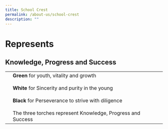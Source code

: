 ```yaml
---
title: School Crest
permalink: /about-us/school-crest
description: ""
---
```

# Represents
## Knowledge, Progress and Success

<table border="0" align="center">

  <tr>
    <td><img src="https://d33wubrfki0l68.cloudfront.net/52a6ee366b244de23b8b1a2d8a70c25ef7ea1f1d/f37b7/images/rgps-logo-2008.png" alt=""></td>
		<td><strong>Green</strong> for youth, vitality and growth <br></br><strong>White</strong> for Sincerity and purity in the young<br></br><strong>Black</strong> for Perseverance to strive with diligence<br></br>The three torches represent Knowledge, Progress and Success</td>
  </tr>
</table>

